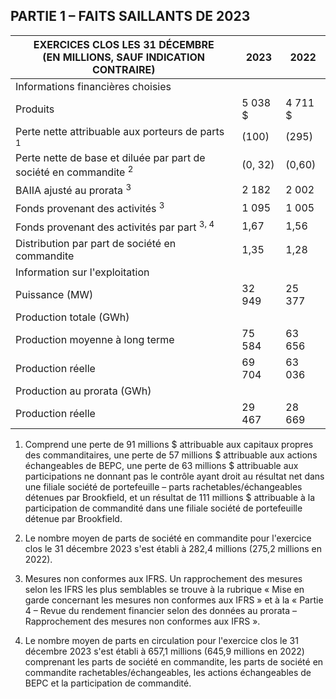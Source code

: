 ## PARTIE 1 – FAITS SAILLANTS DE 2023

| EXERCICES CLOS LES 31 DÉCEMBRE<br>(EN MILLIONS, SAUF INDICATION CONTRAIRE)   | 2023     | 2022     |
|------------------------------------------------------------------------------|----------|----------|
| Informations financières choisies                                            |          |          |
| Produits                                                                     | 5 038 \$ | 4 711 \$ |
| Perte nette attribuable aux porteurs de parts <sup>1</sup>                   | (100)    | (295)    |
| Perte nette de base et diluée par part de société en commandite <sup>2</sup> | (0, 32)  | (0,60)   |
| BAIIA ajusté au prorata <sup>3</sup>                                         | 2 182    | 2 002    |
| Fonds provenant des activités <sup>3</sup>                                   | 1 095    | 1 005    |
| Fonds provenant des activités par part <sup>3, 4</sup>                       | 1,67     | 1,56     |
| Distribution par part de société en commandite                               | 1,35     | 1,28     |
| Information sur l'exploitation                                               |          |          |
| Puissance (MW)                                                               | 32 949   | 25 377   |
| Production totale (GWh)                                                      |          |          |
| Production moyenne à long terme                                              | 75 584   | 63 656   |
| Production réelle                                                            | 69 704   | 63 036   |
| Production au prorata (GWh)                                                  |          |          |
| Production réelle                                                            | 29 467   | 28 669   |

1) Comprend une perte de 91 millions \$ attribuable aux capitaux propres des commanditaires, une perte de 57 millions \$ attribuable aux actions échangeables de BEPC, une perte de 63 millions \$ attribuable aux participations ne donnant pas le contrôle ayant droit au résultat net dans une filiale société de portefeuille – parts rachetables/échangeables détenues par Brookfield, et un résultat de 111 millions \$ attribuable à la participation de commandité dans une filiale société de portefeuille détenue par Brookfield.

2) Le nombre moyen de parts de société en commandite pour l'exercice clos le 31 décembre 2023 s'est établi à 282,4 millions (275,2 millions en 2022).

3) Mesures non conformes aux IFRS. Un rapprochement des mesures selon les IFRS les plus semblables se trouve à la rubrique « Mise en garde concernant les mesures non conformes aux IFRS » et à la « Partie 4 – Revue du rendement financier selon des données au prorata – Rapprochement des mesures non conformes aux IFRS ».

4) Le nombre moyen de parts en circulation pour l'exercice clos le 31 décembre 2023 s'est établi à 657,1 millions (645,9 millions en 2022) comprenant les parts de société en commandite, les parts de société en commandite rachetables/échangeables, les actions échangeables de BEPC et la participation de commandité.